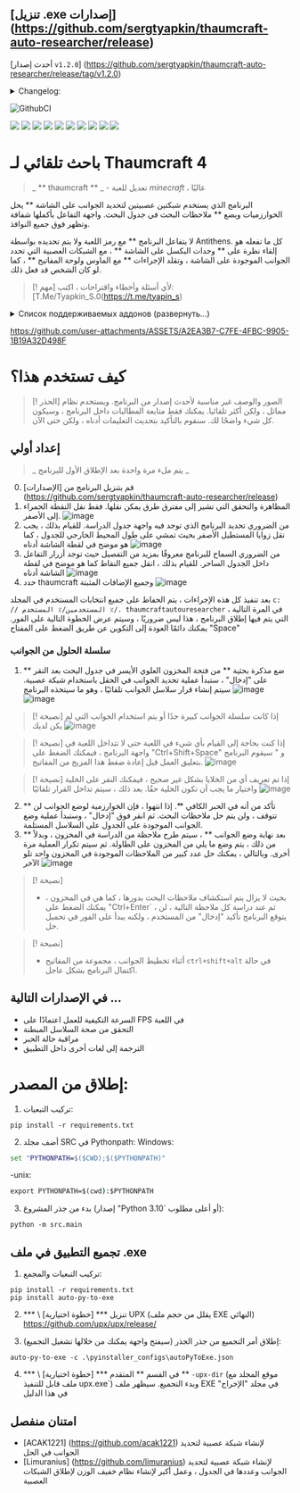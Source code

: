 ## [تنزيل .exe إصدارات] (https://github.com/sergtyapkin/thaumcraft-auto-researcher/release)
[أحدث إصدار `v1.2.0`] (https://github.com/sergtyapkin/thaumcraft-auto-researcher/release/tag/v1.2.0)
<details>
<summary>Changelog:</summary>

- يتم تخزين التكوينات في APPDATA. عند إعادة التشغيل ، لم تعد بحاجة إلى إعادة تكوين التطبيق
- الآن تحدد الشبكة العصبية الجوانب على الطاولة!
زادت سرعة البحث بسبب هذا بأكثر من 10 مرات.
- تحسين سرعة الشبكة العصبية بسبب التخزين المؤقت المحلي لها
- تضاف مجموعات المفاتيح للتحكم الأرق
- أضاف نظام البحوث غير المتوقفة

> `V1.2._` - تكوين جميع الجوانب مع العديد من العصبية وحرف المفقودين

> `v1.1._` - تكوين الجوانب على الجدول مع شبكة عصبية مع إمكانية تغيير المستخدم

> `v1.0._` - تكوين الجوانب على الجدول بواسطة المستخدم

> `V0 ._._` - إصدارات MVP قبل الترابط
</details>



![GithubCI](https://github.com/SergTyapkin/thaumcraft-auto-researcher/actions/workflows/auto-translate-readme.yml/badge.svg)

[![](https://img.shields.io/badge/русский-_?style=for-the-badge&logo=readme&color=white)](https://github.com/SergTyapkin/thaumcraft-auto-researcher/blob/README_TRANSLATIONS/russian_README.md)
[![](https://img.shields.io/badge/english-_?style=for-the-badge&logo=readme&color=white)](https://github.com/SergTyapkin/thaumcraft-auto-researcher/blob/README_TRANSLATIONS/english_README.md)
[![](https://img.shields.io/badge/中文(简体)-_?style=for-the-badge&logo=readme&color=white)](https://github.com/SergTyapkin/thaumcraft-auto-researcher/blob/README_TRANSLATIONS/chinese%20(simplified)_README.md)
[![](https://img.shields.io/badge/中文(传统)-_?style=for-the-badge&logo=readme&color=white)](https://github.com/SergTyapkin/thaumcraft-auto-researcher/blob/README_TRANSLATIONS/chinese%20(traditional)_README.md)
[![](https://img.shields.io/badge/arabic(العربية)-_?style=for-the-badge&logo=readme&color=white)](https://github.com/SergTyapkin/thaumcraft-auto-researcher/blob/README_TRANSLATIONS/arabic_README.md)
[![](https://img.shields.io/badge/español-_?style=for-the-badge&logo=readme&color=white)](https://github.com/SergTyapkin/thaumcraft-auto-researcher/blob/README_TRANSLATIONS/spanish_README.md)
[![](https://img.shields.io/badge/italiano-_?style=for-the-badge&logo=readme&color=white)](https://github.com/SergTyapkin/thaumcraft-auto-researcher/blob/README_TRANSLATIONS/italian_README.md)
[![](https://img.shields.io/badge/Deutsch-_?style=for-the-badge&logo=readme&color=white)](https://github.com/SergTyapkin/thaumcraft-auto-researcher/blob/README_TRANSLATIONS/dutch_README.md)
[![](https://img.shields.io/badge/hindi(हिन्दी)-_?style=for-the-badge&logo=readme&color=white)](https://github.com/SergTyapkin/thaumcraft-auto-researcher/blob/README_TRANSLATIONS/hindi_README.md)
[![](https://img.shields.io/badge/korean(한국어)-_?style=for-the-badge&logo=readme&color=white)](https://github.com/SergTyapkin/thaumcraft-auto-researcher/blob/README_TRANSLATIONS/korean_README.md)



# باحث تلقائي لـ Thaumcraft 4
> _ ** thaumcraft ** _ - تعديل للعبة _minecraft_ ، غالبًا

البرنامج الذي يستخدم شبكتين عصبيتين لتحديد الجوانب على الشاشة ** يحل الخوارزميات ويضع ** ملاحظات البحث في جدول البحث.
واجهة التفاعل بأكملها شفافة وتظهر فوق جميع النوافذ.

لا يتفاعل البرنامج ** مع رمز اللعبة ولا يتم تحديده بواسطة Antithens.
كل ما تفعله هو إلقاء نظرة على ** وحدات البكسل على الشاشة ** ، مع الشبكات العصبية التي تحدد الجوانب الموجودة على الشاشة ، وتقلد الإجراءات ** مع الماوس ولوحة المفاتيح ** ، كما لو كان الشخص قد فعل ذلك.

> [! مهم]
> لأي أسئلة وأخطاء واقتراحات ، اكتب: [T.Me/Tyapkin_S.0(https://t.me/tyapin_s)

<details>
<summary>Список поддерживаемых аддонов (развернуть...)</summary>

- النحل السحري
- السحر المحظور
- جشع
- الغابات
- Gregtech Newhorizons
- أحذية ثنميائية
- الإضافات النباتية
- الإليسيوم
- الوحي الثورمي
- Thaumaturgy أساسي
- تكامل abyssalcraft
</details>

https://github.com/user-attachments/ASSETS/A2EA3B7-C7FE-4FBC-9905-1B19A32D498F




# كيف تستخدم هذا؟
> [! الحذر]
> الصور والوصف غير مناسبة لأحدث إصدار من البرنامج. ويستخدم نظام مماثل ، ولكن أكثر تلقائيا. يمكنك فقط متابعة المطالبات داخل البرنامج ، وسيكون كل شيء واضحًا لك.
> سنقوم بالتأكيد بتحديث التعليمات أدناه ، ولكن حتى الآن.

## إعداد أولي
> _ يتم ملء مرة واحدة بعد الإطلاق الأول للبرنامج _
0. قم بتنزيل البرنامج من [الإصدارات] (https://github.com/sergtyapkin/thaumcraft-auto-researcher/release)
1. المظاهرة والتحقق التي تشير إلى مفترق طرق يمكن نقلها.
فقط نقل النقطة الحمراء إلى الأصفر.
![image](https://github.com/SergTyapkin/thaumcraft-auto-researcher/blob/master/README_images/enroll.png?raw=true)
2. من الضروري تحديد البرنامج الذي توجد فيه واجهة جدول الدراسة.
للقيام بذلك ، يجب نقل زوايا المستطيل الأصفر بحيث تمشي على طول المحيط الخارجي للجدول ، كما هو موضح في لقطة الشاشة أدناه
![image](https://github.com/SergTyapkin/thaumcraft-auto-researcher/blob/master/README_images/find_table.png?raw=true)
3. من الضروري السماح للبرنامج معروفًا بمزيد من التفصيل حيث توجد أزرار التفاعل داخل الجدول الساحر.
للقيام بذلك ، انقل جميع النقاط كما هو موضح في لقطة الشاشة أدناه
![image](https://github.com/SergTyapkin/thaumcraft-auto-researcher/blob/master/README_images/setup_controls.png?raw=true)
4. حدد thaumcraft وجميع الإضافات المثبتة
![image](https://github.com/SergTyapkin/thaumcraft-auto-researcher/blob/master/README_images/setup_version_and_addons.png?raw=true) 

بعد تنفيذ كل هذه الإجراءات ، يتم الحفاظ على جميع انتخابات المستخدم في المجلد `c: // المستخدمين/٪ المستخدم ٪/. thaumcraftautouresearcher` ،
في المرة التالية التي يتم فيها إطلاق البرنامج ، هذا ليس ضروريًا ، وسيتم عرض الخطوة التالية على الفور.
يمكنك دائمًا العودة إلى التكوين عن طريق الضغط على المفتاح "Space"

### سلسلة الحلول من الجوانب
1. ** ضع مذكرة بحثية ** من فتحة المخزون العلوي الأيسر في جدول البحث
بعد النقر على "إدخال" ، ستبدأ عملية تحديد الجوانب في الحقل باستخدام شبكة عصبية.
![image](https://github.com/SergTyapkin/thaumcraft-auto-researcher/blob/master/README_images/prepare_to_solving_aspects.png?raw=true)
سيتم إنشاء قرار سلاسل الجوانب تلقائيًا ، وهو ما سيتخذه البرنامج
![image](https://github.com/SergTyapkin/thaumcraft-auto-researcher/blob/master/README_images/aspects_solved.png?raw=true)

> [! نصيحة]
> إذا كانت سلسلة الجوانب كبيرة جدًا أو يتم استخدام الجوانب التي لم يكن لديك
![image](https://github.com/SergTyapkin/thaumcraft-auto-researcher/blob/master/README_images/aspects_rerolled.png?raw=true)

> [! نصيحة]
> إذا كنت بحاجة إلى القيام بأي شيء في اللعبة حتى لا تتداخل اللعبة في واجهة البرنامج ، فيمكنك الضغط على "Ctrl+Shift+Space" و "
سيقوم البرنامج بتعليق العمل قبل إعادة ضغط هذا المزيج من المفاتيح.
![image](https://github.com/SergTyapkin/thaumcraft-auto-researcher/blob/master/README_images/program_paused.png?raw=true)

> [! نصيحة]
> إذا تم تعريف أي من الخلايا بشكل غير صحيح ، فيمكنك النقر على الخلية واختيار ما يجب أن تكون الخلية حقًا.
بعد ذلك ، سيتم تداخل القرار تلقائيًا
![image](https://github.com/SergTyapkin/thaumcraft-auto-researcher/blob/master/README_images/setup_table_aspects.png?raw=true)
2. ** تأكد من أنه في الحبر الكافي **. إذا انتهوا ، فإن الخوارزمية لوضع الجوانب لن تتوقف ،
ولن يتم حل ملاحظات البحث.
ثم انقر فوق "إدخال" ، وستبدأ عملية وضع الجوانب الموجودة على الجدول على السلاسل المستلمة.
3. ** بعد نهاية وضع الجوانب ** ، سيتم طرح ملاحظة من الدراسة في المخزون ،
وبدلاً من ذلك ، يتم وضع ما يلي من المخزون على الطاولة.
ثم سيتم تكرار العملية مرة أخرى. وبالتالي ، يمكنك حل عدد كبير من الملاحظات الموجودة في المخزون واحد تلو الآخر
![image](https://github.com/SergTyapkin/thaumcraft-auto-researcher/blob/master/README_images/next_research_putted.png?raw=true)

> [! نصيحة]
> - بحيث لا يزال يتم استكشاف ملاحظات البحث بدورها ، كما هي في المخزون ، يمكنك الضغط على "Ctrl+Enter` ، ثم
عند دراسة كل ملاحظة التالية ، لن يتوقع البرنامج تأكيد "إدخال" من المستخدم ، ولكنه يبدأ على الفور في تحميل حل.

> [! نصيحة]
> - أثناء تخطيط الجوانب ، مجموعة من المفاتيح `ctrl+shift+alt` في حالة اكتمال البرنامج بشكل عاجل.





## في الإصدارات التالية ...
- السرعة التكيفية للعمل اعتمادًا على FPS في اللعبة
- التحقق من صحة السلاسل المبطنة
- مراقبة حالة الحبر
- الترجمة إلى لغات أخرى داخل التطبيق




# إطلاق من المصدر:
1. تركيب التبعيات:
```shell
pip install -r requirements.txt
```

2. أضف مجلد SRC في Pythonpath:
Windows:
```cmd
set "PYTHONPATH=$($CWD);$($PYTHONPATH)"
```
-unix:
```cmd
export PYTHONPATH=$(cwd):$PYTHONPATH
```

3. بدء من جذر المشروع (إصدار "Python 3.10` أو أعلى مطلوب):
```shell
python -m src.main
```


## تجميع التطبيق في ملف .exe
1. تركيب التبعيات والمجمع:
```shell
pip install -r requirements.txt
pip install auto-py-to-exe
```

2. *** \ [خطوة اختيارية] *** تنزيل UPX (يقلل من حجم ملف EXE النهائي)
https://github.com/upx/upx/release/


3. إطلاق أمر التجميع من جذر الجذر (سيفتح واجهة يمكنك من خلالها تشغيل التجميع):
```shell
auto-py-to-exe -c .\pyinstaller_configs\autoPyToExe.json
```

4. *** \ [خطوة اختيارية] *** في القسم ** المتقدم ** `-upx-dir` (موقع المجلد مع ملف قابل للتنفيذ upx.exe`) وبدء التجميع.
سيظهر ملف EXE في مجلد "الإخراج" في هذا الدليل


## امتنان منفصل
- [ACAK1221] (https://github.com/acak1221) لإنشاء شبكة عصبية لتحديد الجوانب في الحل
- [Limuranius] (https://github.com/limuranius) لإنشاء شبكة عصبية لتحديد الجوانب وعددها في الجدول ، وعمل أكبر لإنشاء نظام خفيف الوزن لإطلاق الشبكات العصبية